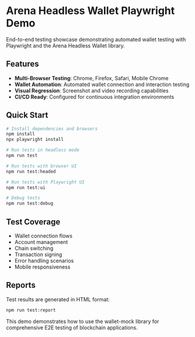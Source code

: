 # Arena Headless Wallet Playwright Demo

End-to-end testing showcase demonstrating automated wallet testing with Playwright and the Arena Headless Wallet library.

## Features

- **Multi-Browser Testing**: Chrome, Firefox, Safari, Mobile Chrome
- **Wallet Automation**: Automated wallet connection and interaction testing
- **Visual Regression**: Screenshot and video recording capabilities
- **CI/CD Ready**: Configured for continuous integration environments

## Quick Start

```bash
# Install dependencies and browsers
npm install
npx playwright install

# Run tests in headless mode
npm run test

# Run tests with browser UI
npm run test:headed

# Run tests with Playwright UI
npm run test:ui

# Debug tests
npm run test:debug
```

## Test Coverage

- Wallet connection flows
- Account management
- Chain switching
- Transaction signing
- Error handling scenarios
- Mobile responsiveness

## Reports

Test results are generated in HTML format:
```bash
npm run test:report
```

This demo demonstrates how to use the wallet-mock library for comprehensive E2E testing of blockchain applications.